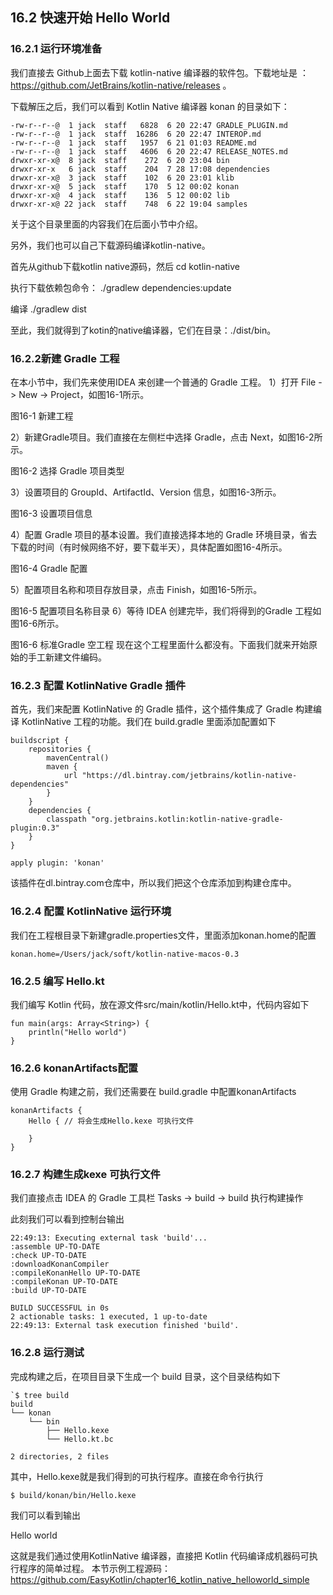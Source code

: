 ## 16.2 快速开始 Hello World
### 16.2.1 运行环境准备
我们直接去 Github上面去下载 kotlin-native 编译器的软件包。下载地址是 ：https://github.com/JetBrains/kotlin-native/releases 。
 

下载解压之后，我们可以看到 Kotlin Native 编译器 konan 的目录如下：
```
-rw-r--r--@  1 jack  staff   6828  6 20 22:47 GRADLE_PLUGIN.md
-rw-r--r--@  1 jack  staff  16286  6 20 22:47 INTEROP.md
-rw-r--r--@  1 jack  staff   1957  6 21 01:03 README.md
-rw-r--r--@  1 jack  staff   4606  6 20 22:47 RELEASE_NOTES.md
drwxr-xr-x@  8 jack  staff    272  6 20 23:04 bin
drwxr-xr-x   6 jack  staff    204  7 28 17:08 dependencies
drwxr-xr-x@  3 jack  staff    102  6 20 23:01 klib
drwxr-xr-x@  5 jack  staff    170  5 12 00:02 konan
drwxr-xr-x@  4 jack  staff    136  5 12 00:02 lib
drwxr-xr-x@ 22 jack  staff    748  6 22 19:04 samples
```

关于这个目录里面的内容我们在后面小节中介绍。

另外，我们也可以自己下载源码编译kotlin-native。

首先从github下载kotlin native源码，然后
cd kotlin-native

执行下载依赖包命令：
./gradlew dependencies:update

编译
./gradlew dist

至此，我们就得到了kotin的native编译器，它们在目录：./dist/bin。

### 16.2.2新建 Gradle 工程

在本小节中，我们先来使用IDEA 来创建一个普通的 Gradle 工程。
1）打开 File -> New -> Project，如图16-1所示。
 
图16-1 新建工程

2）新建Gradle项目。我们直接在左侧栏中选择 Gradle，点击 Next，如图16-2所示。
 
图16-2 选择 Gradle 项目类型

3）设置项目的 GroupId、ArtifactId、Version 信息，如图16-3所示。
 
图16-3 设置项目信息

4）配置 Gradle 项目的基本设置。我们直接选择本地的 Gradle 环境目录，省去下载的时间（有时候网络不好，要下载半天），具体配置如图16-4所示。
 
图16-4 Gradle 配置

5）配置项目名称和项目存放目录，点击 Finish，如图16-5所示。
 
图16-5 配置项目名称目录
6）等待 IDEA 创建完毕，我们将得到的Gradle 工程如图16-6所示。
 
图16-6 标准Gradle 空工程
现在这个工程里面什么都没有。下面我们就来开始原始的手工新建文件编码。

### 16.2.3 配置 KotlinNative Gradle 插件
首先，我们来配置 KotlinNative 的 Gradle 插件，这个插件集成了 Gradle 构建编译 KotlinNative 工程的功能。我们在 build.gradle 里面添加配置如下
```
buildscript {
    repositories {
        mavenCentral()
        maven {
            url "https://dl.bintray.com/jetbrains/kotlin-native-dependencies"
        }
    }
    dependencies {
        classpath "org.jetbrains.kotlin:kotlin-native-gradle-plugin:0.3"
    }
}

apply plugin: 'konan'
```

该插件在dl.bintray.com仓库中，所以我们把这个仓库添加到构建仓库中。


### 16.2.4 配置 KotlinNative 运行环境

我们在工程根目录下新建gradle.properties文件，里面添加konan.home的配置
```
konan.home=/Users/jack/soft/kotlin-native-macos-0.3
```

### 16.2.5 编写 Hello.kt

我们编写 Kotlin 代码，放在源文件src/main/kotlin/Hello.kt中，代码内容如下
```
fun main(args: Array<String>) {
    println("Hello world")
}
```

### 16.2.6 konanArtifacts配置

使用 Gradle 构建之前，我们还需要在 build.gradle 中配置konanArtifacts
```
konanArtifacts {
    Hello { // 将会生成Hello.kexe 可执行文件

    }
}
```

### 16.2.7 构建生成kexe 可执行文件

我们直接点击 IDEA 的 Gradle 工具栏 Tasks -> build -> build 执行构建操作
 
此刻我们可以看到控制台输出

```
22:49:13: Executing external task 'build'...
:assemble UP-TO-DATE
:check UP-TO-DATE
:downloadKonanCompiler
:compileKonanHello UP-TO-DATE
:compileKonan UP-TO-DATE
:build UP-TO-DATE

BUILD SUCCESSFUL in 0s
2 actionable tasks: 1 executed, 1 up-to-date
22:49:13: External task execution finished 'build'.
```

### 16.2.8 运行测试

完成构建之后，在项目目录下生成一个 build 目录，这个目录结构如下
```
`$ tree build
build
└── konan
    └── bin
        ├── Hello.kexe
        └── Hello.kt.bc

2 directories, 2 files
```

其中，Hello.kexe就是我们得到的可执行程序。直接在命令行执行

```
$ build/konan/bin/Hello.kexe 
```
我们可以看到输出

Hello world

这就是我们通过使用KotlinNative 编译器，直接把 Kotlin 代码编译成机器码可执行程序的简单过程。
本节示例工程源码：https://github.com/EasyKotlin/chapter16_kotlin_native_helloworld_simple

